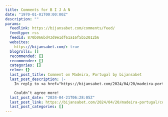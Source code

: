 ```yaml
---
title: Comments for B I J A N
date: "1970-01-01T00:00:00Z"
description: ""
params:
  feedlink: https://bijansabet.com/comments/feed/
  feedtype: rss
  feedid: 870b066bd43d9e1df61a16f5b52012b6
  websites:
    https://bijansabet.com/: true
  blogrolls: []
  recommended: []
  recommender: []
  categories: []
  relme: {}
  last_post_title: Comment on Madeira, Portugal by bijansabet
  last_post_description: |-
    In reply to <a href="https://bijansabet.com/2024/04/20/madeira-portugal/comment-page-1/#comment-659">Peter Vanicek</a>.

    Couldn’t agree more!
  last_post_date: "2024-04-21T06:28:05Z"
  last_post_link: https://bijansabet.com/2024/04/20/madeira-portugal/comment-page-1/#comment-662
  last_post_categories: []
---
```

